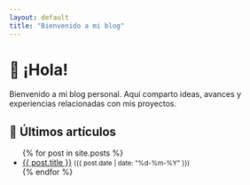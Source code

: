```yaml
---
layout: default
title: "Bienvenido a mi blog"
---
```


# 👋 ¡Hola!

Bienvenido a mi blog personal. Aquí comparto ideas, avances y experiencias relacionadas con mis proyectos.

## 📝 Últimos artículos

<ul>
  {% for post in site.posts %}
    <li>
      <a href="{{ post.url }}">{{ post.title }}</a>
      <small>({{ post.date | date: "%d-%m-%Y" }})</small>
    </li>
  {% endfor %}
</ul>

